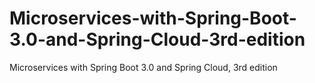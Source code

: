 # Microservices-with-Spring-Boot-3.0-and-Spring-Cloud-3rd-edition
Microservices with Spring Boot 3.0 and Spring Cloud, 3rd edition
